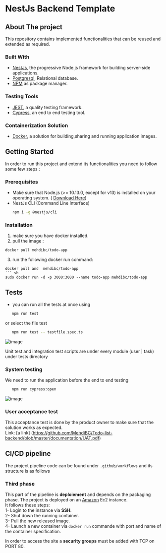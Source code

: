 # NestJs Backend Template

## About The project

This repository contains implemented functionalities that can be reused and extended as required.

### Built With

* [NestJs](https://nestjs.com/), the progressive Node.js framework for building server-side applications.
* [Postgresql](https://www.mongodb.com/fr-fr), Relational database.
* [NPM](https://www.npmjs.com/) as package manager.

### Testing Tools

* [JEST](https://jestjs.io/fr/), a quality testing framework.
* [Cypress](https://www.cypress.io/), an end to end testing tool.

### Containerization Solution

* [Docker](https://www.docker.com/), a solution for building,sharing and running application images.

## Getting Started

In order to run this project and extend its functionalities you need to follow some few steps :

### Prerequisites

* Make sure that Node.js (>= 10.13.0, except for v13) is installed on your operating
  system. ( [Download Here](https://nodejs.org/en/download/))
* NestJs CLI (Command Line Interface)
  ```sh
  npm i -g @nestjs/cli
  ```

### Installation

1. make sure you have docker installed.
2. pull the image :

 ``` sh
 docker pull mehdibc/todo-app
 ```

3. run the following docker run command:

  ```
 docker pull and  mehdibc/todo-app
 ``` sh
 sudo docker run -d -p 3000:3000 --name todo-app mehdibc/todo-app
 ```

## Tests

- you can run all the tests at once using

```sh
   npm run test
   ```

or select the file test

```sh
   npm run test -- testfile.spec.ts
   ```

![image](![img.png](img.png))

Unit test and integration test scripts are under every module (user | task) under tests directory

### System testing

We need to run the application before the end to end testing

```sh
   npm run cypress:open
   ```

![image](![img_1.png](img_1.png))

### User acceptance test

This acceptance test is done by the product owner to make sure that the solution works as expected.  
Link: [a link] (https://github.com/MehdiBC/Todo-list-backend/blob/master/documentation/UAT.pdf)

## CI/CD pipeline

The project pipeline code can be found under `.github/workflows` and its structure is as follows

### Third phase

This part of the pipeline is **deploiement** and depends on the packaging phase. The project is deployed on
an [Amazon](https://aws.amazon.com/) Ec2 instance.  
It follows these steps:  
1- Login to the instance via **SSH**.  
2- Shut down the running container.  
3- Pull the new released image.  
4- Launch a new container via `docker run` commande with port and name of the container specification.

In order to access the site a **security groups** must be added with TCP on PORT 80.  
